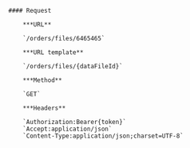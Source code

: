    #### Request

        ***URL**

        `/orders/files/6465465`

        ***URL template**

        `/orders/files/{dataFileId}`

        ***Method**

        `GET`

        ***Headers**

        `Authorization:Bearer{token}`
        `Accept:application/json`
        `Content-Type:application/json;charset=UTF-8`
